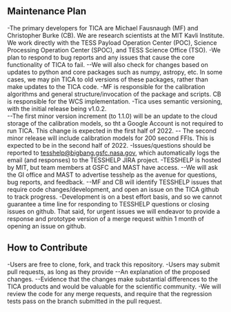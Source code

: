 
## Maintenance Plan

-The primary developers for TICA are Michael Fausnaugh (MF) and Christopher Burke (CB).  We are research scientists at the MIT Kavli Institute.  We work directly with the TESS Payload Operation Center (POC), Science Processing Operation Center (SPOC), and TESS Science Office (TSO).
-We plan to respond to bug reports and any issues that cause the core functionality of TICA to fail.
--We will also check for changes based on updates to python and core packages such as numpy, astropy, etc.  In some cases, we may pin TICA to old versions of these packages, rather than make updates to the TICA code.
-MF is responsible for the calibration algorithms and general structure/invocation of the package and scripts.  CB is responsible for the WCS implementation.
-Tica uses semantic versioning, with the initial release being v1.0.2.  
--The first minor version increment (to 1.1.0) will be an update to the cloud storage of the calibration models, so tht a Google Account is not required to run TICA.  This change is expected in the first half of 2022.
-- The second minor release will include calibration models for 200 second FFIs.  This is expected to be in the second half of 2022. 
-Issues/questions should be reported to tesshelp@bigbang.gsfc.nasa.gov, which automatically logs the email (and responses) to the TESSHELP JIRA project.
-TESSHELP is hosted by MIT, but team members at GSFC and MAST have access.
--We will ask the GI office and MAST to advertise tesshelp as the avenue for questions, bug reports, and feedback.
--MF and CB will identify TESSHELP issues that require code changes/development, and open an issue on the TICA github to track progress.
-Development is on a best effort basis, and so we cannot guarantee a time line for responding to TESSHELP questions or closing issues on github.  That said, for urgent issues we will endeavor to provide a response and prototype version of a merge request within 1 month of opening an issue on github.

## How to Contribute

-Users are free to clone, fork, and track this repository.
-Users may submit pull requests, as long as they provide
--An explanation of the proposed changes.
--Evidence that the changes make substantial differences to the TICA products and would be valuable for the scientific community.
-We will review the code for any merge requests, and require that the regression tests pass on the branch submitted in the pull request.

